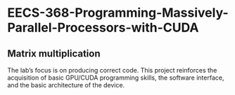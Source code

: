# EECS-368-Programming-Massively-Parallel-Processors-with-CUDA
## Matrix multiplication
The lab’s focus is on producing correct code. This project reinforces the acquisition of basic GPU/CUDA programming skills, the software interface, and the basic architecture of the device.
